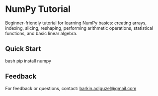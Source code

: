 # NumPy Tutorial
Beginner-friendly tutorial for learning NumPy basics: creating arrays, indexing, slicing, reshaping, performing arithmetic operations, statistical functions, and basic linear algebra.
## Quick Start
bash
pip install numpy

## Feedback
For feedback or questions, contact: [barkin.adiguzel@gmail.com](mailto:barkin.adiguzel@gmail.com)

